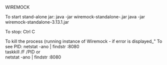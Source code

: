 WIREMOCK

To start stand-alone jar:
java -jar wiremock-standalone-<version>.jar
java -jar wiremock-standalone-3.13.1.jar

To stop: Ctrl C

To kill the process (running instance of Wiremock - if error is displayed_"
To see PID:   netstat -ano | findstr :8080  
taskkill /F /PID <PID>    or  
netstat -ano | findstr :8080
